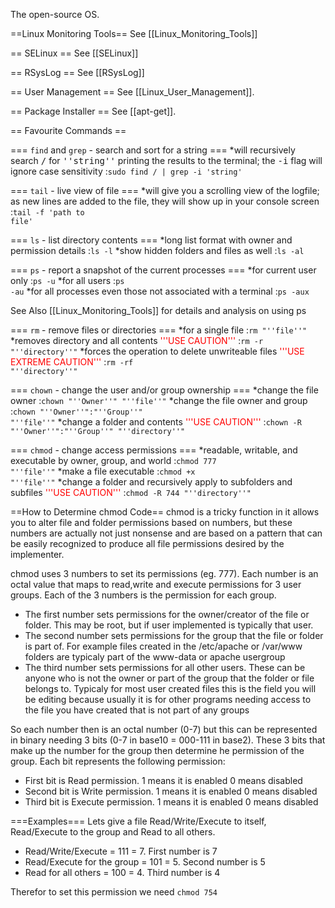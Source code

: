 The open-source OS.

==Linux Monitoring Tools==
See [[Linux_Monitoring_Tools]]

== SELinux ==
See [[SELinux]]

== RSysLog ==
See [[RSysLog]]

== User Management ==
See [[Linux_User_Management]].

== Package Installer == 
See [[apt-get]].

== Favourite Commands ==

=== <code>find</code> and <code>grep</code> - search and sort for a string ===
*will recursively search <tt>/</tt> for <tt>''string''</tt> printing the results to the terminal; the <tt>-i</tt> flag will ignore case sensitivity
:<code>sudo find / | grep -i 'string'</code>

=== <code>tail</code> - live view of file ===
*will give you a scrolling view of the logfile; as new lines are added to the file, they will show up in your console screen
:<code>tail -f 'path to file'</code>

=== <code>ls</code> - list directory contents ===
*long list format with owner and permission details
:<code>ls -l</code>
*show hidden folders and files as well
:<code>ls -al</code>

=== <code>ps</code> - report a snapshot of the current processes ===
*for current user only
:<code>ps -u</code>
*for all users
:<code>ps -au</code>
*for all processes even those not associated with a terminal
:<code>ps -aux</code>

See Also [[Linux_Monitoring_Tools]] for details and analysis on using ps

=== <code>rm</code> - remove files or directories ===
*for a single file
:<code>rm "''file''"</code>
*removes directory and all contents <span style="color:red">'''USE CAUTION'''</span>
:<code>rm -r "''directory''"</code>
*forces the operation to delete unwriteable files <span style="color:red">'''USE EXTREME CAUTION'''</span>
:<code>rm -rf "''directory''"</code>

=== <code>chown</code> - change the user and/or group ownership ===
*change the file owner
:<code>chown "''Owner''" "''file''"</code>
*change the file owner and group
:<code>chown "''Owner''":"''Group''" "''file''"</code>
*change a folder and contents  <span style="color:red">'''USE CAUTION'''</span>
:<code>chown -R "''Owner''":"''Group''" "''directory''"</code>

=== <code>chmod</code> - change access permissions ===
*readable, writable, and executable by owner, group, and world
:<code>chmod 777 "''file''"</code>
*make a file executable
:<code>chmod +x "''file''"</code>
*change a folder and recursively apply to subfolders and subfiles <span style="color:red">'''USE CAUTION'''</span>
:<code>chmod -R 744 "''directory''"</code>

==How to Determine chmod Code==
chmod is a tricky function in it allows you to alter file and folder permissions based on numbers, but these numbers are actually not just nonsense and are based on a pattern that can be easily recognized to produce all file permissions desired by the implementer.

chmod uses 3 numbers to set its permissions (eg. 777). Each number is an octal value that maps  to read,write and execute permissions for 3 user groups. Each of the 3 numbers is the permission for each group.

* The first number sets permissions for the owner/creator of the file or folder. This may be root, but if user implemented is typically that user.<br>
* The second number sets permissions for the group that the file or folder is part of. For example files created in the /etc/apache or /var/www folders are typicaly part of the www-data or apache usergroup
* The third number sets permissions for all other users. These can be anyone who is not the owner or part of the group that the folder or file belongs to. Typicaly for most user created files this is the field you will be editing because usually it is for other programs needing access to the file you have created that is not part of any groups

So each number then is an octal number (0-7) but this can be represented in binary needing 3 bits (0-7 in base10 = 000-111 in base2). These 3 bits that make up the number for the group then determine he permission of the group. Each bit represents the following permission: 
* First bit is Read permission. 1 means it is enabled 0 means disabled
* Second bit is Write permission. 1 means it is enabled 0 means disabled
* Third bit is Execute permission. 1 means it is enabled 0 means disabled

===Examples===
Lets give a file  Read/Write/Execute to itself, Read/Execute to the group and Read to all others.

* Read/Write/Execute = 111 = 7. First number is 7
* Read/Execute for the group = 101 = 5. Second number is 5
* Read for all others = 100 = 4. Third number is 4

Therefor to set this permission we need <code>chmod 754 <name of file></code>

